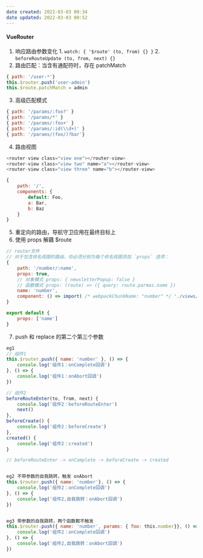 ```yaml
---
date created: 2022-03-03 00:34
date updated: 2022-03-03 00:52
---
```


#### VueRouter

1. 响应路由参数变化
		1. `watch: { '$route' (to, from) {} }`
		2. `beforeRouteUpdate (to, from, next) {}`
2. 路由匹配：当含有通配符时，存在 patchMatch

```js
{ path: '/user-*'}
this.$router.push('user-admin')
this.$route.patchMatch = admin
```

3. 高级匹配模式

```js
{ path: '/params/:foo?' }
{ path: '/params/*' }
{ path: '/params/:foo+' }
{ path: '/params/:id(\\d+)' }
{ path: '/params/(foo/)?bar'}
```

4. 路由视图

```js
<router-view class="view one"></router-view>
<router-view class="view two" name="a"></router-view>
<router-view class="view three" name="b"></router-view>

{
	path: '/',
	components: {
		default: Foo,
		a: Bar,
		b: Baz
	}
}
```

5. 重定向的路由，导航守卫应用在最终目标上
6. 使用 props 解藕 $route

```js
// router文件
// 对于包含命名视图的路由，你必须分别为每个命名视图添加 `props` 选项：
{
	path: '/number/:name',
	props: true, 
	// 对象模式 props: { newsletterPopup: false }
	// 函数模式 props: (route) => ({ query: route.parmas.name }) 
	name: 'number',
	component: () => import( /* webpackChunkName: "number" */ './views/Number.vue')
}

export default {
	props: ['name']
}
```

7. push 和 replace 的第二个第三个参数

```js
eg1
// 组件1
this.$router.push({ name: 'number' }, () => {
	console.log('组件1：onComplete回调')
}, () => {
	console.log('组件1：onAbort回调')
})

// 组件2
beforeRouteEnter(to, from, next) {
	console.log('组件2：beforeRouteEnter')
	next()
},
beforeCreate() {
	console.log('组件2：beforeCreate')
},
created() {
	console.log('组件2：created')
}

// beforeRouteEnter -> onComplete -> beforeCreate -> created


eg2 不带参数的自我跳转，触发 onAbort
this.$router.push({ name: 'number'}, () => {
	console.log('组件2：onComplete回调')
}, () => {
	console.log('组件2,自我跳转：onAbort回调')
})


eg3 带参数的自我跳转，两个函数都不触发
this.$router.push({ name: 'number', params: { foo: this.number}}, () => {
	console.log('组件2：onComplete回调')
}, () => {
	console.log('组件2,自我跳转：onAbort回调')
})
```
